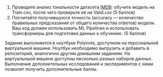1. Проведите анализ тональности датасета [IMDB](https://www.kaggle.com/datasets/columbine/imdb-dataset-sentiment-analysis-in-csv-format/): обучите модель на Train.csv, после чего проверьте её на Valid.csv (5 баллов)
2. Посчитайте получившуюся точность (accuracy — количество правильных предсказаний от общего количества ответов) модели. Ваш код должен использовать ML Pipelines и использовать трансформеры для подготовки данных к обучению. (5 баллов)

Задание выполняется в ноутбуке Polynote, доступном на персональной виртуальной машине. Ноутбук необходимо выгрузить и
добавить в репозиторий, аналогично другим домашним заданиям.
На виртуальныой машине доступны несколько разных наборов данных. Выполнение дополнительных исследований и экспериментов
с ними позволит получить дополнительные баллы.
